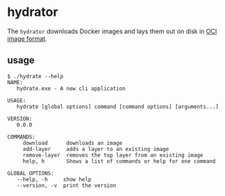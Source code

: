 # hydrator

The `hydrator` downloads Docker images and lays them out on disk in [OCI image format](https://github.com/opencontainers/image-spec).

## usage
```
$ ./hydrate --help
NAME:
   hydrate.exe - A new cli application

USAGE:
   hydrate [global options] command [command options] [arguments...]

VERSION:
   0.0.0

COMMANDS:
     download      downloads an image
     add-layer     adds a layer to an existing image
     remove-layer  removes the top layer from an existing image
     help, h       Shows a list of commands or help for one command

GLOBAL OPTIONS:
   --help, -h     show help
   --version, -v  print the version
```
